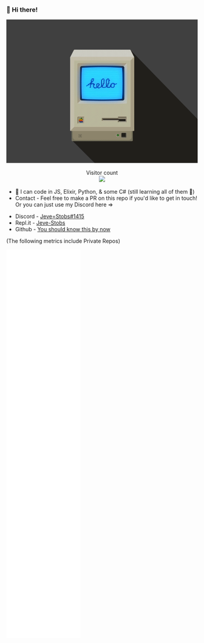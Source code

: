 ### 👋 Hi there!

<img src="https://raw.githubusercontent.com/Jeve-Stobs/Jeve-Stobs/main/9aaa1d5723b5e20f258db26ccad93d35.gif" alt="Hello world">

<p align="center"> 
  Visitor count<br>
  <img src="https://profile-counter.glitch.me/Jeve-Stobs/count.svg" />
</p>

<!--
**Jeve-Stobs/Jeve-Stobs** is a ✨ _special_ ✨ repository because its `README.md` (this file) appears on your GitHub profile.

Here are some ideas to get you started:

- 🔭 I’m currently working on ...
- 🌱 I’m currently learning ...
- 👯 I’m looking to collaborate on ...
- 🤔 I’m looking for help with ...
- 💬 Ask me about ...
- 📫 How to reach me: ...
- 😄 Pronouns: ...
- ⚡ Fun fact: ...
-->

- 🔭 I can code in JS, Elixir, Python, & some C# (still learning all of them 🤪)
- Contact - Feel free to make a PR on this repo if you'd like to get in touch!  Or you can just use my Discord here =>
* Discord - [Jeve=Stobs#1415 ](https://canary.discord.com)
* Repl.it - [Jeve-Stobs](https://repl.it/@thedailypong) 
* Github - [You should know this by now](https://github.com/Jeve-Stobs)

(The following metrics include Private Repos)

![Metrics](https://github.com/Jeve-Stobs/Jeve-Stobs/blob/main/github-metrics.svg)
